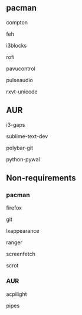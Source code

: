 ## pacman

compton

feh

i3blocks

rofi

pavucontrol

pulseaudio

rxvt-unicode

## AUR

i3-gaps

sublime-text-dev

polybar-git

python-pywal

## Non-requirements

### pacman

firefox

git

lxappearance

ranger

screenfetch

scrot

### AUR

acpilight

pipes
